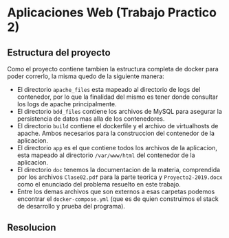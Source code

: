# Aplicaciones Web (Trabajo Practico 2)

## Estructura del proyecto
Como el proyecto contiene tambien la estructura completa de docker para poder correrlo, la misma quedo de la siguiente manera:

* El directorio ```apache_files``` esta mapeado al directorio de logs del contenedor, por lo que la finalidad del mismo es tener donde consultar los logs de apache principalmente.
* El directorio ```bdd_files``` contiene los archivos de MySQL para asegurar la persistencia de datos mas alla de los contenedores.
* El directorio ```build``` contiene el dockerfile y el archivo de virtualhosts de apache. Ambos necesarios para la construccion del contenedor de la aplicacion.
* El directorio ```app``` es el que contiene todos los archivos de la aplicacion, esta mapeado al directorio ```/var/www/html``` del contenedor de la aplicacion.
* El directorio ```doc``` tenemos la documentacion de la materia, comprendida por los archivos ```Clase02.pdf``` para la parte teorica y ```Proyecto2-2019.docx``` como el enunciado del problema resuelto en este trabajo.
* Entre los demas archivos que son externos a esas carpetas podemos encontrar el ```docker-compose.yml``` (que es de quien construimos el stack de desarrollo y prueba del programa).

## Resolucion
